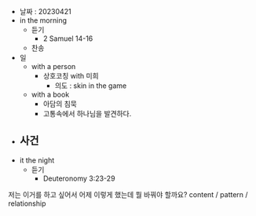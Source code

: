 - 날짜 : 20230421
- in the morning
	- 듣기
		- 2 Samuel 14-16
	- 찬송
- 일
	- with a person
		- 상호코칭 with 미희
			- 의도 : skin in the game
	- with a book
		- 아담의 침묵
		- 고통속에서 하나님을 발견하다.
- 사건
	- 
- it the night
	- 듣기
		- Deuteronomy 3:23-29






저는 이거를 하고 싶어서 어제 이렇게 했는데 뭘 바꿔야 할까요?
content / pattern / relationship